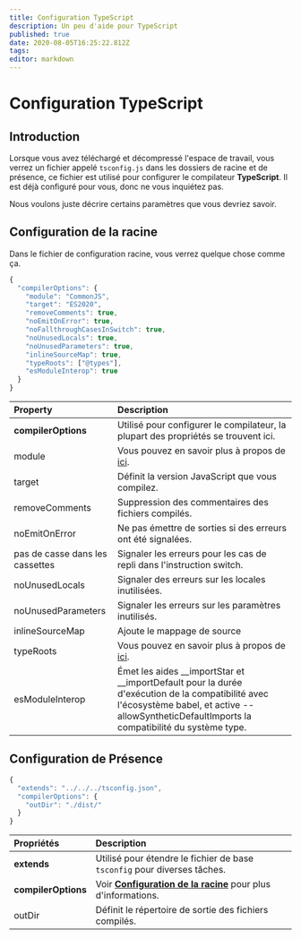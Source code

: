 ```yaml
---
title: Configuration TypeScript
description: Un peu d'aide pour TypeScript
published: true
date: 2020-08-05T16:25:22.812Z
tags:
editor: markdown
---
```


# Configuration TypeScript

## Introduction

Lorsque vous avez téléchargé et décompressé l'espace de travail, vous verrez un fichier appelé `tsconfig.js` dans les dossiers de racine et de présence, ce fichier est utilisé pour configurer le compilateur **TypeScript**. Il est déjà configuré pour vous, donc ne vous inquiétez pas.

Nous voulons juste décrire certains paramètres que vous devriez savoir.

## Configuration de la racine

Dans le fichier de configuration racine, vous verrez quelque chose comme ça.

```javascript
{
  "compilerOptions": {
    "module": "CommonJS",
    "target": "ES2020",
    "removeComments": true,
    "noEmitOnError": true,
    "noFallthroughCasesInSwitch": true,
    "noUnusedLocals": true,
    "noUnusedParameters": true,
    "inlineSourceMap": true,
    "typeRoots": ["@types"],
    "esModuleInterop": true
  }
}
```

| Property                        | Description                                                                                                                                                                                          |
|:------------------------------- |:---------------------------------------------------------------------------------------------------------------------------------------------------------------------------------------------------- |
| **compilerOptions**             | Utilisé pour configurer le compilateur, la plupart des propriétés se trouvent ici.                                                                                                                   |
| module                          | Vous pouvez en savoir plus à propos de [ici](https://www.typescriptlang.org/docs/handbook/modules.html).                                                                                             |
| target                          | Définit la version JavaScript que vous compilez.                                                                                                                                                     |
| removeComments                  | Suppression des commentaires des fichiers compilés.                                                                                                                                                  |
| noEmitOnError                   | Ne pas émettre de sorties si des erreurs ont été signalées.                                                                                                                                          |
| pas de casse dans les cassettes | Signaler les erreurs pour les cas de repli dans l'instruction switch.                                                                                                                                |
| noUnusedLocals                  | Signaler des erreurs sur les locales inutilisées.                                                                                                                                                    |
| noUnusedParameters              | Signaler les erreurs sur les paramètres inutilisés.                                                                                                                                                  |
| inlineSourceMap                 | Ajoute le mappage de source                                                                                                                                                                          |
| typeRoots                       | Vous pouvez en savoir plus à propos de [ici](https://www.typescriptlang.org/docs/handbook/tsconfig-json.html#types-typeroots-and-types).                                                             |
| esModuleInterop                 | Émet les aides __importStar et __importDefault pour la durée d'exécution de la compatibilité avec l'écosystème babel, et active --allowSyntheticDefaultImports la compatibilité du système type. |

## Configuration de Présence

```javascript
{
  "extends": "../../../tsconfig.json",
  "compilerOptions": {
    "outDir": "./dist/"
  }
}
```

| Propriétés          | Description                                                                                                |
|:------------------- |:---------------------------------------------------------------------------------------------------------- |
| **extends**         | Utilisé pour étendre le fichier de base `tsconfig` pour diverses tâches.                                   |
| **compilerOptions** | Voir [**Configuration de la racine**](/dev/presence/tsconfig#root-configuration) pour plus d'informations. |
| outDir              | Définit le répertoire de sortie des fichiers compilés.                                                     |
